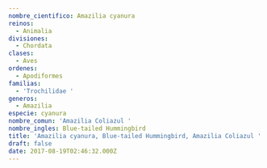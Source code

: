 ```yaml
---
nombre_cientifico: Amazilia cyanura
reinos:
  - Animalia
divisiones:
  - Chordata
clases:
  - Aves
ordenes:
  - Apodiformes
familias:
  - 'Trochilidae '
generos:
  - Amazilia
especie: cyanura
nombre_comun: 'Amazilia Coliazul '
nombre_ingles: Blue-tailed Hummingbird
title: 'Amazilia cyanura, Blue-tailed Hummingbird, Amazilia Coliazul '
draft: false
date: 2017-08-19T02:46:32.000Z
---
```


